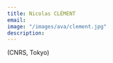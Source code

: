 ```yaml
---
title: Nicolas CLÉMENT
email: 
image: "/images/ava/clement.jpg"
description:  
---
```


(CNRS, Tokyo)
